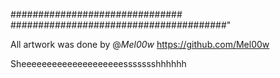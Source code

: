 ############################### #######################################"

All artwork was done by @_Mel00w_ https://github.com/Mel00w

Sheeeeeeeeeeeeeeeeeeeessssssshhhhhh
